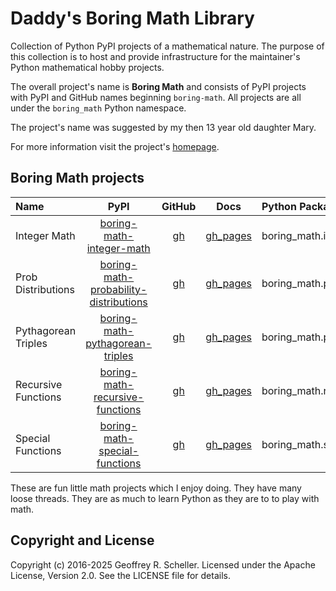 # Daddy's Boring Math Library

Collection of Python PyPI projects of a mathematical nature. The purpose
of this collection is to host and provide infrastructure for the
maintainer's Python mathematical hobby projects.

The overall project's name is **Boring Math** and consists of PyPI
projects with PyPI and GitHub names beginning `boring-math`. All
projects are all under the `boring_math` Python namespace.

The project's name was suggested by my then 13 year old daughter Mary.

For more information visit the project's
[homepage](https://grscheller.github.io/boring-math/).

## Boring Math projects

| Name | PyPI | GitHub | Docs | Python Package |
|:---- |:----:|:------:|:----:|:-------------- |
| Integer Math | [boring-math-integer-math][101] | [gh][201] | [gh_pages][301] | boring_math.integer_math |
| Prob Distributions | [boring-math-probability-distributions][102] | [gh][202] | [gh_pages][302] | boring_math.probability_distributions |
| Pythagorean Triples | [boring-math-pythagorean-triples][103] | [gh][203] | [gh_pages][303] | boring_math.pythagorean_triples |
| Recursive Functions | [boring-math-recursive-functions][104] | [gh][204] | [gh_pages][304] | boring_math.recursive_functions |
| Special Functions | [boring-math-special-functions][105] | [gh][205] | [gh_pages][305] | boring_math.special_functions |

These are fun little math projects which I enjoy doing. They have many
loose threads. They are as much to learn Python as they are to to play
with math.

## Copyright and License

Copyright (c) 2016-2025 Geoffrey R. Scheller. Licensed under the Apache
License, Version 2.0. See the LICENSE file for details.


[101]: https://pypi.org/project/boring-math-integer-math/
[102]: https://pypi.org/project/boring-math-probability-distributions/
[103]: https://pypi.org/project/boring-math-pythagorean-triples/
[104]: https://pypi.org/project/boring-math-recursive-functions/
[105]: https://pypi.org/project/boring-math-special-functions/
[201]: https://github.com/grscheller/boring-math-integer-math
[202]: https://github.com/grscheller/boring-math-probability-distributions
[203]: https://github.com/grscheller/boring-math-pythagorean-triples
[204]: https://github.com/grscheller/boring-math-recursive-functions
[205]: https://github.com/grscheller/boring-math-special-functions
[301]: https://grscheller.github.io/boring-math/integer-math/development/build/html
[302]: https://grscheller.github.io/boring-math/probability-distributions/development/build/html
[303]: https://grscheller.github.io/boring-math/pythagorean-triples/development/build/html
[304]: https://grscheller.github.io/boring-math/recursive-functions/development/build/html
[305]: https://grscheller.github.io/boring-math/special-functions/development/build/html
